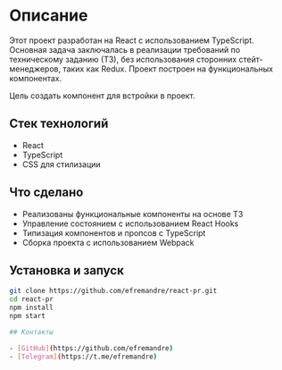 # Описание

Этот проект разработан на React с использованием TypeScript. Основная задача заключалась в реализации требований по техническому заданию (ТЗ), без использования сторонних стейт-менеджеров, таких как Redux. Проект построен на функциональных компонентах.

Цель создать компонент для встройки в проект.

## Стек технологий

- React
- TypeScript
- CSS для стилизации

## Что сделано

- Реализованы функциональные компоненты на основе ТЗ
- Управление состоянием с использованием React Hooks
- Типизация компонентов и пропсов с TypeScript
- Сборка проекта с использованием Webpack

## Установка и запуск

```bash
git clone https://github.com/efremandre/react-pr.git
cd react-pr
npm install
npm start

## Контакты

- [GitHub](https://github.com/efremandre)
- [Telegram](https://t.me/efremandre)
